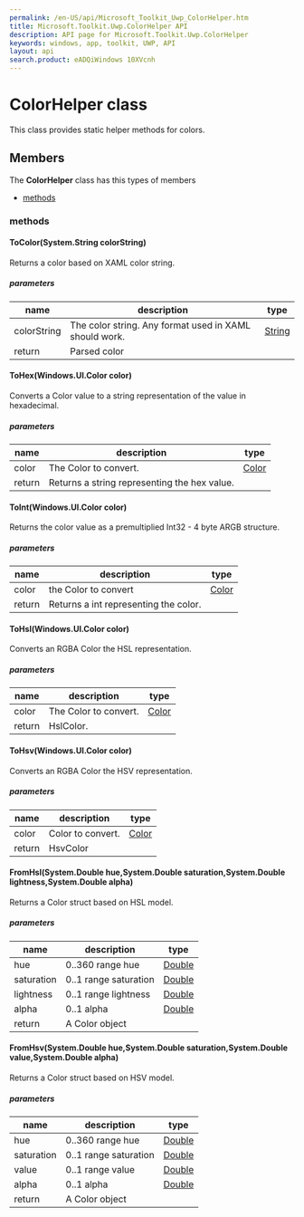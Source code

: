 ```yaml
---
permalink: /en-US/api/Microsoft_Toolkit_Uwp_ColorHelper.htm
title: Microsoft.Toolkit.Uwp.ColorHelper API 
description: API page for Microsoft.Toolkit.Uwp.ColorHelper
keywords: windows, app, toolkit, UWP, API
layout: api
search.product: eADQiWindows 10XVcnh
---
```



# ColorHelper class

This class provides static helper methods for colors.

## Members

The **ColorHelper** class has this types of members

* [methods](#methods)

### methods

#### ToColor(System.String colorString)

Returns a color based on XAML color string.

##### parameters



| name | description | type |
| --- | --- | --- |
| colorString | The color string. Any format used in XAML should work. | [String](https://msdn.microsoft.com/library/windows/apps/System.String) |
| return |Parsed color |


#### ToHex(Windows.UI.Color color)

Converts a Color value to a string representation of the value in hexadecimal.

##### parameters



| name | description | type |
| --- | --- | --- |
| color | The Color to convert. | [Color](https://msdn.microsoft.com/library/windows/apps/Windows.UI.Color) |
| return |Returns a string representing the hex value. |


#### ToInt(Windows.UI.Color color)

Returns the color value as a premultiplied Int32 - 4 byte ARGB structure.

##### parameters



| name | description | type |
| --- | --- | --- |
| color | the Color to convert | [Color](https://msdn.microsoft.com/library/windows/apps/Windows.UI.Color) |
| return |Returns a int representing the color. |


#### ToHsl(Windows.UI.Color color)

Converts an RGBA Color the HSL representation.

##### parameters



| name | description | type |
| --- | --- | --- |
| color | The Color to convert. | [Color](https://msdn.microsoft.com/library/windows/apps/Windows.UI.Color) |
| return |HslColor. |


#### ToHsv(Windows.UI.Color color)

Converts an RGBA Color the HSV representation.

##### parameters



| name | description | type |
| --- | --- | --- |
| color | Color to convert. | [Color](https://msdn.microsoft.com/library/windows/apps/Windows.UI.Color) |
| return |HsvColor |


#### FromHsl(System.Double hue,System.Double saturation,System.Double lightness,System.Double alpha)

Returns a Color struct based on HSL model.

##### parameters



| name | description | type |
| --- | --- | --- |
| hue | 0..360 range hue | [Double](https://msdn.microsoft.com/library/windows/apps/System.Double) |
| saturation | 0..1 range saturation | [Double](https://msdn.microsoft.com/library/windows/apps/System.Double) |
| lightness | 0..1 range lightness | [Double](https://msdn.microsoft.com/library/windows/apps/System.Double) |
| alpha | 0..1 alpha | [Double](https://msdn.microsoft.com/library/windows/apps/System.Double) |
| return |A Color object |


#### FromHsv(System.Double hue,System.Double saturation,System.Double value,System.Double alpha)

Returns a Color struct based on HSV model.

##### parameters



| name | description | type |
| --- | --- | --- |
| hue | 0..360 range hue | [Double](https://msdn.microsoft.com/library/windows/apps/System.Double) |
| saturation | 0..1 range saturation | [Double](https://msdn.microsoft.com/library/windows/apps/System.Double) |
| value | 0..1 range value | [Double](https://msdn.microsoft.com/library/windows/apps/System.Double) |
| alpha | 0..1 alpha | [Double](https://msdn.microsoft.com/library/windows/apps/System.Double) |
| return |A Color object |


